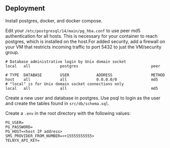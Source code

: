 ## Deployment

Install postgres, docker, and docker compose.

Edit your `/etc/postgresql/14/main/pg_hba.conf` to use peer md5 authentication for all hosts. This is necessary for your container to reach postgres, which is installed on the host.For added security, add a firewall on your VM that restricts incoming traffic to port 5432 to just the VM/security group.
```
# Database administrative login by Unix domain socket
local   all             postgres                                peer

# TYPE  DATABASE        USER            ADDRESS                 METHOD
host    all             all             0.0.0.0/0               md5
# "local" is for Unix domain socket connections only
local   all             all                                     md5
```

Create a new user and database in postgres. Use psql to login as the user and create the tables found in `src/db/schema.sql`.

Create a `.env` in the root directory with the following values:
```
PG_USER=
PG_PASSWORD=
PG_HOST=<host IP address>
SMS_PROVIDER_FROM_NUMBER=<+15555555555>
TELNYX_API_KEY=
```